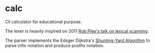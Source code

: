 # calc
Cli calculator for educational purpose.

The lexer is heavily inspired on 2011 [Rob Pike's talk on lexical scanning](https://www.youtube.com/watch?v=HxaD_trXwRE&list=LLXhKV860LFdgQVU6kJlRbww&index=2&t=2710s).

The parser implements the Edsger Dijkstra's [Shunting-Yard Algorithm](https://en.wikipedia.org/wiki/Shunting-yard_algorithm) to parse infix notation and produce postfix notation.

